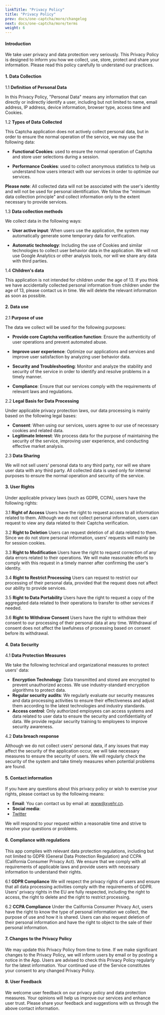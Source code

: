 ```yaml
---
linkTitle: "Privacy Policy"
title: "Privacy Policy"
prev: docs/one-captcha/more/changelog
next: docs/one-captcha/more/terms
weight: 6
---
```


#### Introduction

We take user privacy and data protection very seriously. This Privacy Policy is designed to inform you how we collect, use, store, protect and share your information. Please read this policy carefully to understand our practices.

#### 1. Data Collection

1.1 **Definition of Personal Data**

In this Privacy Policy, "Personal Data" means any information that can directly or indirectly identify a user, including but not limited to name, email address, IP address, device information, browser type, access time and Cookies.

1.2 **Types of Data Collected**

This Captcha application does not actively collect personal data, but in order to ensure the normal operation of the service, we may use the following data:

- **Functional Cookies**: used to ensure the normal operation of Captcha and store user selections during a session.

- **Performance Cookies**: used to collect anonymous statistics to help us understand how users interact with our services in order to optimize our services.

**Please note**: All collected data will not be associated with the user's identity and will not be used for personal identification. We follow the "minimum data collection principle" and collect information only to the extent necessary to provide services.

1.3 **Data collection methods**

We collect data in the following ways:

- **User active input**: When users use the application, the system may automatically generate some temporary data for verification.

- **Automatic technology**: Including the use of Cookies and similar technologies to collect user behavior data in the application. We will not use Google Analytics or other analysis tools, nor will we share any data with third parties.

1.4 **Children's data**

This application is not intended for children under the age of 13. If you think we have accidentally collected personal information from children under the age of 13, please contact us in time. We will delete the relevant information as soon as possible.

#### 2. Data use

2.1 **Purpose of use**

The data we collect will be used for the following purposes:

- **Provide core Captcha verification function**: Ensure the authenticity of user operations and prevent automated abuse.

- **Improve user experience**: Optimize our applications and services and improve user satisfaction by analyzing user behavior data.

- **Security and Troubleshooting**: Monitor and analyze the stability and security of the service in order to identify and resolve problems in a timely manner.
- **Compliance**: Ensure that our services comply with the requirements of relevant laws and regulations.

2.2 **Legal Basis for Data Processing**

Under applicable privacy protection laws, our data processing is mainly based on the following legal bases:

- **Consent**: When using our services, users agree to our use of necessary cookies and related data.
- **Legitimate Interest**: We process data for the purpose of maintaining the security of the service, improving user experience, and conducting effective market analysis.

2.3 **Data Sharing**

We will not sell users' personal data to any third party, nor will we share user data with any third party. All collected data is used only for internal purposes to ensure the normal operation and security of the service.

#### 3. User Rights

Under applicable privacy laws (such as GDPR, CCPA), users have the following rights:

3.1 **Right of Access**
Users have the right to request access to all information related to them. Although we do not collect personal information, users can request to view any data related to their Captcha verification.

3.2 **Right to Deletion**
Users can request deletion of all data related to them. Since we do not store personal information, users' requests will mainly be for session cookies.

3.3 **Right to Modification**
Users have the right to request correction of any data errors related to their operations. We will make reasonable efforts to comply with this request in a timely manner after confirming the user's identity.

3.4 **Right to Restrict Processing**
Users can request to restrict our processing of their personal data, provided that the request does not affect our ability to provide services.

3.5 **Right to Data Portability**
Users have the right to request a copy of the aggregated data related to their operations to transfer to other services if needed.

3.6 **Right to Withdraw Consent**
Users have the right to withdraw their consent to our processing of their personal data at any time. Withdrawal of consent does not affect the lawfulness of processing based on consent before its withdrawal.

#### 4. Data Security

4.1 **Data Protection Measures**

We take the following technical and organizational measures to protect users' data:

- **Encryption Technology**: Data transmitted and stored are encrypted to prevent unauthorized access. We use industry-standard encryption algorithms to protect data.
- **Regular security audits**: We regularly evaluate our security measures and data processing activities to ensure their effectiveness and adjust them according to the latest technologies and industry standards.
- **Access control**: Only authorized employees can access systems and data related to user data to ensure the security and confidentiality of data. We provide regular security training to employees to improve security awareness.

4.2 **Data breach response**

Although we do not collect users' personal data, if any issues that may affect the security of the application occur, we will take necessary measures to ensure the security of users. We will regularly check the security of the system and take timely measures when potential problems are found.

#### 5. Contact information

If you have any questions about this privacy policy or wish to exercise your rights, please contact us by the following means:

- **Email**: You can contact us by email at: www@xyehr.cn.
- **Social media**:
- [Twitter](https://x.com/Tech__Art)

We will respond to your request within a reasonable time and strive to resolve your questions or problems.

#### 6. Compliance with regulations

This app complies with relevant data protection regulations, including but not limited to GDPR (General Data Protection Regulation) and CCPA (California Consumer Privacy Act). We ensure that we comply with all requirements of applicable laws and provide users with necessary information to understand their rights.

6.1 **GDPR Compliance**
We will respect the privacy rights of users and ensure that all data processing activities comply with the requirements of GDPR. Users' privacy rights in the EU are fully respected, including the right to access, the right to delete and the right to restrict processing.

6.2 **CCPA Compliance**
Under the California Consumer Privacy Act, users have the right to know the type of personal information we collect, the purpose of use and how it is shared. Users can also request deletion of their personal information and have the right to object to the sale of their personal information.

#### 7. Changes to the Privacy Policy

We may update this Privacy Policy from time to time. If we make significant changes to the Privacy Policy, we will inform users by email or by posting a notice in the App. Users are advised to check this Privacy Policy regularly for the latest information. Your continued use of the Service constitutes your consent to any changed Privacy Policy.

#### 8. User Feedback

We welcome user feedback on our privacy policy and data protection measures. Your opinions will help us improve our services and enhance user trust. Please share your feedback and suggestions with us through the above contact information.
